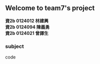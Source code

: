 ## Welcome to team7's project  ##



**資2b 0124012 林建興**<br>
**資2b 0124094 陳義勇**<br>
**資2b 0124021 曾譯生**<br>

### subject ###

code